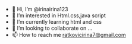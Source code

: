 - 👋 Hi, I’m @irinairina123
- 👀 I’m interested in Html.css,java script
- 🌱 I’m currently learning html and css
- 💞️ I’m looking to collaborate on ...
- 📫 How to reach me ratkovicirina7@gmail.com

<!---
irinairina123/irinairina123 is a ✨ special ✨ repository because its `README.md` (this file) appears on your GitHub profile.
You can click the Preview link to take a look at your changes.
--->
